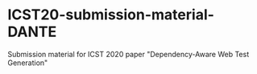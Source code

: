 # ICST20-submission-material-DANTE
Submission material for ICST 2020 paper "Dependency-Aware Web Test Generation"
